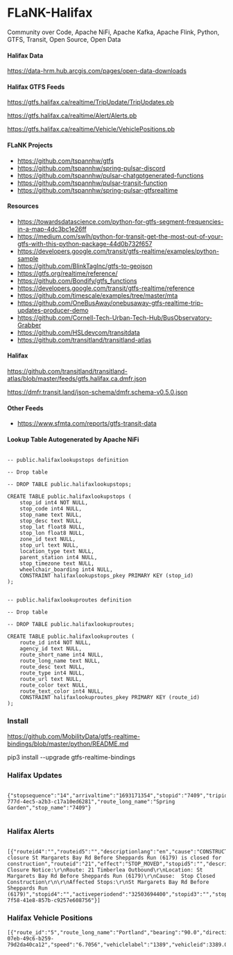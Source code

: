 # FLaNK-Halifax

Community over Code, Apache NiFi, Apache Kafka, Apache Flink, Python, GTFS, Transit, Open Source, Open Data



#### Halifax Data

https://data-hrm.hub.arcgis.com/pages/open-data-downloads


#### Halifax GTFS Feeds

https://gtfs.halifax.ca/realtime/TripUpdate/TripUpdates.pb

https://gtfs.halifax.ca/realtime/Alert/Alerts.pb

https://gtfs.halifax.ca/realtime/Vehicle/VehiclePositions.pb



#### FLaNK Projects

* https://github.com/tspannhw/gtfs
* https://github.com/tspannhw/spring-pulsar-discord
* https://github.com/tspannhw/pulsar-chatgptgenerated-functions
* https://github.com/tspannhw/pulsar-transit-function
* https://github.com/tspannhw/spring-pulsar-gtfsrealtime
  

#### Resources

* https://towardsdatascience.com/python-for-gtfs-segment-frequencies-in-a-map-4dc3bc1e26ff
* https://medium.com/swlh/python-for-transit-get-the-most-out-of-your-gtfs-with-this-python-package-44d0b732f657
* https://developers.google.com/transit/gtfs-realtime/examples/python-sample
* https://github.com/BlinkTagInc/gtfs-to-geojson
* https://gtfs.org/realtime/reference/
* https://github.com/Bondify/gtfs_functions
* https://developers.google.com/transit/gtfs-realtime/reference
* https://github.com/timescale/examples/tree/master/mta
* https://github.com/OneBusAway/onebusaway-gtfs-realtime-trip-updates-producer-demo
* https://github.com/Cornell-Tech-Urban-Tech-Hub/BusObservatory-Grabber
* https://github.com/HSLdevcom/transitdata
* https://github.com/transitland/transitland-atlas

#### Halifax

https://github.com/transitland/transitland-atlas/blob/master/feeds/gtfs.halifax.ca.dmfr.json

https://dmfr.transit.land/json-schema/dmfr.schema-v0.5.0.json


#### Other Feeds

* https://www.sfmta.com/reports/gtfs-transit-data

#### Lookup Table Autogenerated by Apache NiFi

````

-- public.halifaxlookupstops definition

-- Drop table

-- DROP TABLE public.halifaxlookupstops;

CREATE TABLE public.halifaxlookupstops (
	stop_id int4 NOT NULL,
	stop_code int4 NULL,
	stop_name text NULL,
	stop_desc text NULL,
	stop_lat float8 NULL,
	stop_lon float8 NULL,
	zone_id text NULL,
	stop_url text NULL,
	location_type text NULL,
	parent_station int4 NULL,
	stop_timezone text NULL,
	wheelchair_boarding int4 NULL,
	CONSTRAINT halifaxlookupstops_pkey PRIMARY KEY (stop_id)
);


-- public.halifaxlookuproutes definition

-- Drop table

-- DROP TABLE public.halifaxlookuproutes;

CREATE TABLE public.halifaxlookuproutes (
	route_id int4 NOT NULL,
	agency_id text NULL,
	route_short_name int4 NULL,
	route_long_name text NULL,
	route_desc text NULL,
	route_type int4 NULL,
	route_url text NULL,
	route_color text NULL,
	route_text_color int4 NULL,
	CONSTRAINT halifaxlookuproutes_pkey PRIMARY KEY (route_id)
);

````


### Install

https://github.com/MobilityData/gtfs-realtime-bindings/blob/master/python/README.md

pip3 install --upgrade gtfs-realtime-bindings


### Halifax Updates

````

{"stopsequence":"14","arrivaltime":"1693171354","stopid":"7409","tripid":"19776082","tripstartdate":"20230827","departuretime":"1693171354","triprouteid":"1","ts":"1693170735188","uuid":"f9aabf1b-777d-4ec5-a2b3-c17a10ed6281","route_long_name":"Spring Garden","stop_name":"7409"}


````

### Halifax Alerts

````

[{"routeid4":"","routeid5":"","descriptionlang":"en","cause":"CONSTRUCTION","stopid":"6179","alertlang":"en","alerttext":"Stop closure St Margarets Bay Rd Before Sheppards Run (6179) is closed for construction","routeid":"21","effect":"STOP_MOVED","stopid5":"","descriptiontext":"Stop Closure Notice:\r\nRoute: 21 Timberlea Outbound\r\nLocation: St Margarets Bay Rd Before Sheppards Run (6179)\r\nCause:  Stop Closed Construction\r\n\r\nAffected Stops:\r\nSt Margarets Bay Rd Before Sheppards Run (6179)","stopid4":"","activeperiodend":"32503694400","stopid3":"","stopid2":"","routeid2":"","routeid3":"","activeperiodstart":"1668085020","ts":"1693172857104","uuid":"359a677f-7f58-41e8-857b-c9257e608756"}]

````

### Halifax Vehicle Positions

````
[{"route_id":"5","route_long_name":"Portland","bearing":"90.0","directionid":"","latitude":44.66741,"tripid":"19774411","startdate":"20230827","uuid":"5b11bc27-07eb-49c6-b259-79d2da40ca12","speed":"6.7056","vehiclelabel":"1389","vehicleid":3389.0,"longitude":-63.57438,"timestamp":1693108357,"ts":1693108383603}]

````
